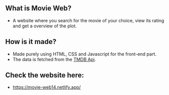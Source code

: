 ## What is Movie Web?
- A website where you search for the movie of your choice, view its rating and get a overview of the plot.

## How is it made?
- Made purely using HTML, CSS and Javascript for the front-end part.
- The data is fetched from the [TMDB Api](https://www.themoviedb.org/documentation/api).

## Check the website here: 
- https://movie-web14.netlify.app/

